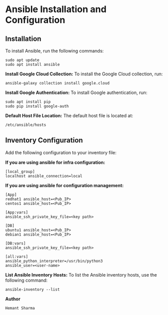 # Ansible Installation and Configuration

## Installation

To install Ansible, run the following commands:
```
sudo apt update
sudo apt install ansible
```
**Install Google Cloud Collection:**
To install the Google Cloud collection, run:
```
ansible-galaxy collection install google.cloud
```
**Install Google Authentication:**
To install Google authentication, run:
```
sudo apt install pip
sudo pip install google-auth
```
**Default Host File Location:**
The default host file is located at:
```
/etc/ansible/hosts
```
## Inventory Configuration
Add the following configuration to your inventory file:

**If you are using ansible for infra configuration:**
```
[local_group]
localhost ansible_connection=local
```
**If you are using ansible for configuration management:**
```
[App]
redhat1 ansible_host=<Pub_IP>
centos1 ansible_host=<Pub_IP>

[App:vars]
ansible_ssh_private_key_file=<key path>

[DB]
ubuntu1 ansible_host=<Pub_IP>
debian1 ansible_host=<Pub_IP>

[DB:vars]
ansible_ssh_private_key_file=<key path>

[all:vars]
ansible_python_interpreter=/usr/bin/python3
ansible_user=<user-name>
```
**List Ansible Inventory Hosts:**
To list the Ansible inventory hosts, use the following command:
```
ansible-inventory --list
```

**Author**
```
Hemant Sharma
```
